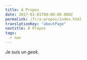 ```yaml
---
title: À Propos
date: 2017-01-01T00:00:00.000Z
permalink: /fr/a-propos/index.html
translationKey: "aboutPage"
navtitle: À Propos
tags:
  - nav
---
```


Je suis un *geek*.